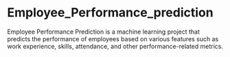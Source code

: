 # Employee_Performance_prediction
Employee Performance Prediction is a machine learning project that predicts the performance of employees based on various features such as work experience, skills, attendance, and other performance-related metrics.
